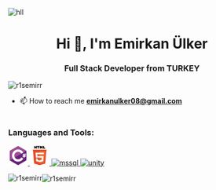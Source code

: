 ![hll](https://github.com/user-attachments/assets/e0b46ddd-01dc-4da3-950a-8b2995f231f3)
<h1 align="center">Hi 👋, I'm Emirkan Ülker</h1>
<h3 align="center">Full Stack Developer from TURKEY</h3>
<p align="left"> <img src="https://komarev.com/ghpvc/?username=r1semirr&label=Profile%20views&color=0e75b6&style=flat" alt="r1semirr" /> </p>

- 📫 How to reach me **emirkanulker08@gmail.com**
 <br></br>

<h3 align="left">Languages and Tools:</h3>
<p align="left"> <a href="https://www.w3schools.com/cs/" target="_blank" rel="noreferrer"> <img src="https://raw.githubusercontent.com/devicons/devicon/master/icons/csharp/csharp-original.svg" alt="csharp" width="40" height="40"/> </a> <a href="https://www.w3.org/html/" target="_blank" rel="noreferrer"> <img src="https://raw.githubusercontent.com/devicons/devicon/master/icons/html5/html5-original-wordmark.svg" alt="html5" width="40" height="40"/> </a> <a href="https://www.microsoft.com/en-us/sql-server" target="_blank" rel="noreferrer"> <img src="https://www.svgrepo.com/show/303229/microsoft-sql-server-logo.svg" alt="mssql" width="40" height="40"/> </a> <a href="https://unity.com/" target="_blank" rel="noreferrer"> <img src="https://www.vectorlogo.zone/logos/unity3d/unity3d-icon.svg" alt="unity" width="40" height="40"/> </a> </p>
<p><img align="left" src="https://github-readme-stats.vercel.app/api/top-langs?username=r1semirr&show_icons=true&locale=en&layout=compact" alt="r1semirr" /></p>
<p><img align="center" src="https://github-readme-streak-stats.herokuapp.com/?user=r1semirr&" alt="r1semirr" /></p>

